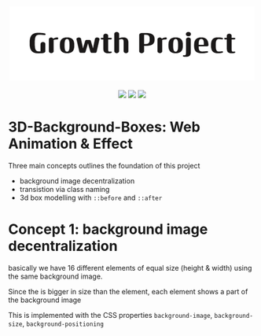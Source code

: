 <center>
<img src="./ReadMe-Images/Growth_Project%20(2).png">
</center>
<br/>
<center>
<img src="https://img.shields.io/badge/HTML-E34F26.svg">
<img src="https://img.shields.io/badge/CSS-1572B6.svg"> 
<img src="https://img.shields.io/badge/JS-F7DF1E.svg">
</center>

  
# 3D-Background-Boxes: Web Animation &amp; Effect
  Three main concepts outlines the foundation of this project
  - background image decentralization
  - transistion via class naming
  - 3d box modelling with `::before` and `::after`
  
  
  # Concept 1: background image decentralization
  basically we have 16 different elements of equal size (height & width)
  using the same background image. 
  
  Since the is bigger in size than the element,
  each element shows a part of the background image
  
  This is implemented with the CSS properties
  `background-image`, `background-size`, `background-positioning`


